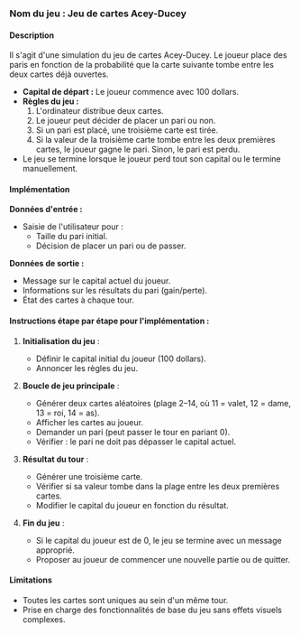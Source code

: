 ### Nom du jeu : **Jeu de cartes Acey-Ducey**

#### Description
Il s'agit d'une simulation du jeu de cartes Acey-Ducey. Le joueur place des paris en fonction de la probabilité que la carte suivante tombe entre les deux cartes déjà ouvertes.

- **Capital de départ :** Le joueur commence avec 100 dollars.
- **Règles du jeu :**
  1. L'ordinateur distribue deux cartes.
  2. Le joueur peut décider de placer un pari ou non.
  3. Si un pari est placé, une troisième carte est tirée.
  4. Si la valeur de la troisième carte tombe entre les deux premières cartes, le joueur gagne le pari. Sinon, le pari est perdu.
- Le jeu se termine lorsque le joueur perd tout son capital ou le termine manuellement.

#### Implémentation

**Données d'entrée :**
- Saisie de l'utilisateur pour :
  - Taille du pari initial.
  - Décision de placer un pari ou de passer.

**Données de sortie :**
- Message sur le capital actuel du joueur.
- Informations sur les résultats du pari (gain/perte).
- État des cartes à chaque tour.

#### Instructions étape par étape pour l'implémentation :

1. **Initialisation du jeu** :
   - Définir le capital initial du joueur (100 dollars).
   - Annoncer les règles du jeu.

2. **Boucle de jeu principale** :
   - Générer deux cartes aléatoires (plage 2–14, où 11 = valet, 12 = dame, 13 = roi, 14 = as).
   - Afficher les cartes au joueur.
   - Demander un pari (peut passer le tour en pariant 0).
   - Vérifier : le pari ne doit pas dépasser le capital actuel.

3. **Résultat du tour** :
   - Générer une troisième carte.
   - Vérifier si sa valeur tombe dans la plage entre les deux premières cartes.
   - Modifier le capital du joueur en fonction du résultat.

4. **Fin du jeu** :
   - Si le capital du joueur est de 0, le jeu se termine avec un message approprié.
   - Proposer au joueur de commencer une nouvelle partie ou de quitter.

#### Limitations
- Toutes les cartes sont uniques au sein d'un même tour.
- Prise en charge des fonctionnalités de base du jeu sans effets visuels complexes.
